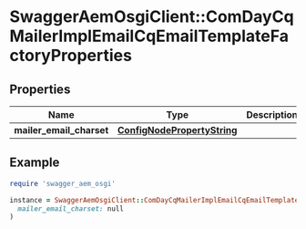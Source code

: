 # SwaggerAemOsgiClient::ComDayCqMailerImplEmailCqEmailTemplateFactoryProperties

## Properties

| Name | Type | Description | Notes |
| ---- | ---- | ----------- | ----- |
| **mailer_email_charset** | [**ConfigNodePropertyString**](ConfigNodePropertyString.md) |  | [optional] |

## Example

```ruby
require 'swagger_aem_osgi'

instance = SwaggerAemOsgiClient::ComDayCqMailerImplEmailCqEmailTemplateFactoryProperties.new(
  mailer_email_charset: null
)
```

